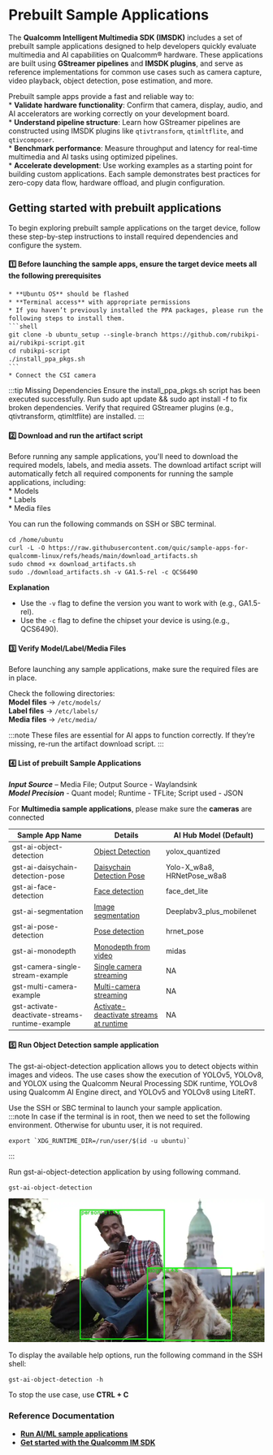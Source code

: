 # Prebuilt Sample Applications

The **Qualcomm Intelligent Multimedia SDK (IMSDK)** includes a set of prebuilt sample applications designed to help developers quickly evaluate multimedia and AI capabilities on Qualcomm® hardware. These applications are built using **GStreamer pipelines** and **IMSDK plugins**, and serve as reference implementations for common use cases such as camera capture, video playback, object detection, pose estimation, and more.  
 
Prebuilt sample apps provide a fast and reliable way to:  
    * **Validate hardware functionality**: Confirm that camera, display, audio, and AI accelerators are working correctly on your development board.  
    * **Understand pipeline structure**: Learn how GStreamer pipelines are constructed using IMSDK plugins like `qtivtransform`, `qtimltflite`, and `qtivcomposer`.  
    * **Benchmark performance**: Measure throughput and latency for real-time multimedia and AI tasks using optimized pipelines.  
    * **Accelerate development**: Use working examples as a starting point for building custom applications. Each sample demonstrates best practices for zero-copy data flow, hardware offload, and plugin configuration.    

## Getting started with prebuilt applications 
To begin exploring prebuilt sample applications on the target device, follow these step-by-step instructions to install required dependencies and configure the system.  

#### 1️⃣ Before launching the sample apps, ensure the target device meets all the following prerequisites
    * **Ubuntu OS** should be flashed  
    * **Terminal access** with appropriate permissions    
    * If you haven’t previously installed the PPA packages, please run the following steps to install them.   
	```shell
	git clone -b ubuntu_setup --single-branch https://github.com/rubikpi-ai/rubikpi-script.git 
	cd rubikpi-script  
	./install_ppa_pkgs.sh 
	```
    * Connect the CSI camera  

:::tip
 Missing Dependencies
Ensure the install_ppa_pkgs.sh script has been executed successfully.
Run sudo apt update && sudo apt install -f to fix broken dependencies.
Verify that required GStreamer plugins (e.g., qtivtransform, qtimltflite) are installed.
:::

#### 2️⃣ Download and run the artifact script   
Before running any sample applications, you'll need to download the required models, labels, and media assets. The download artifact script will automatically fetch all required components for running the sample applications, including:  
    * Models  
    * Labels  
    * Media files    

You can run the following commands on SSH or SBC terminal.
```shell
cd /home/ubuntu 
curl -L -O https://raw.githubusercontent.com/quic/sample-apps-for-qualcomm-linux/refs/heads/main/download_artifacts.sh
sudo chmod +x download_artifacts.sh 
sudo ./download_artifacts.sh -v GA1.5-rel -c QCS6490
```
**Explanation**  
* Use the `-v` flag to define the version you want to work with (e.g., GA1.5-rel).
* Use the `-c` flag to define the chipset your device is using.(e.g., QCS6490).

#### 3️⃣ Verify Model/Label/Media Files      
Before launching any sample applications, make sure the required files are in place.    

Check the following directories:    
    **Model files** → `/etc/models/`  
    **Label files** → `/etc/labels/`   
    **Media files** → `/etc/media/`  

:::note
These files are essential for AI apps to function correctly. If they’re missing, re-run the artifact download script.
:::

#### 4️⃣ List of prebuilt Sample Applications    

***Input Source*** – Media File; Output Source - Waylandsink    
***Model Precision*** - Quant model; Runtime - TFLite; Script used - JSON  

For **Multimedia sample applications**, please make sure the **cameras** are connected    

| Sample App Name           |  Details   | AI Hub Model (Default)         |
|------------------------------|------------|--------------------------------|
|gst-ai-object-detection    | [Object Detection](https://docs.qualcomm.com/bundle/publicresource/topics/80-70020-50/gst-ai-object-detection.html?vproduct=1601111740013072&version=1.5&facet=Intelligent_Multimedia_SDK.SDK.2.0)| yolox_quantized
|gst-ai-daisychain-detection-pose    | [Daisychain Detection Pose](https://docs.qualcomm.com/bundle/publicresource/topics/80-70020-50/daisy-chain-detection-and-pose-detection.html?vproduct=1601111740013072&version=1.5&facet=Intelligent_Multimedia_SDK.SDK.2.0)| Yolo-X_w8a8, HRNetPose_w8a8
| gst-ai-face-detection     |  [Face detection](https://docs.qualcomm.com/bundle/publicresource/topics/80-70020-50/gst-ai-face-detection.html) | face_det_lite                
| gst-ai-segmentation       |  [Image segmentation](https://docs.qualcomm.com/bundle/publicresource/topics/80-70020-50/gst-ai-segmentation.html)  | Deeplabv3_plus_mobilenet 
| gst-ai-pose-detection     |  [Pose detection](https://docs.qualcomm.com/bundle/publicresource/topics/80-70020-50/gst-ai-pose-detection.html)  | hrnet_pose                
| gst-ai-monodepth          |  [Monodepth from video](https://docs.qualcomm.com/bundle/publicresource/topics/80-70020-50/mono-depth-from-video.html) | midas                                
| gst-camera-single-stream-example     |  [Single camera streaming](https://docs.qualcomm.com/bundle/publicresource/topics/80-70020-50/gst-camera-single-stream-example.html) | NA                
| gst-multi-camera-example    |  [Multi-camera streaming](https://docs.qualcomm.com/bundle/publicresource/topics/80-70020-50/gst-multi-camera-stream-example.html) | NA         
| gst-activate-deactivate-streams-runtime-example     |  [Activate-deactivate streams at runtime](https://docs.qualcomm.com/bundle/publicresource/topics/80-70020-50/gst-activate-deactivate-streams-runtime.html) | NA                

#### 5️⃣ Run Object Detection sample application
The gst-ai-object-detection application allows you to detect objects within images and videos. The use cases show the execution of YOLOv5, YOLOv8, and YOLOX using the Qualcomm Neural Processing SDK runtime, YOLOv8 using Qualcomm AI Engine direct, and YOLOv5 and YOLOv8 using LiteRT.  

Use the SSH or SBC terminal to launch your sample application.  
:::note
In case if the terminal is in root, then we need to set the following environment. Otherwise for ubuntu user, it is not required.  
```shell
export `XDG_RUNTIME_DIR=/run/user/$(id -u ubuntu)`
```
:::

 Run gst-ai-object-detection application by using following command.  

```shell
gst-ai-object-detection
```
![](./images/OpenCV-OD.png)

To display the available help options, run the following command in the SSH shell:  
```shell
gst-ai-object-detection -h
```

To stop the use case, use **CTRL + C**


### Reference Documentation  
* [**Run AI/ML sample applications**](https://docs.qualcomm.com/bundle/publicresource/topics/80-70020-50/ai-ml-sample-applications.html)
* [**Get started with the Qualcomm IM SDK**](https://docs.qualcomm.com/bundle/publicresource/topics/80-70020-51/install-sdk.html#panel-0-VWJ1bnR1)



